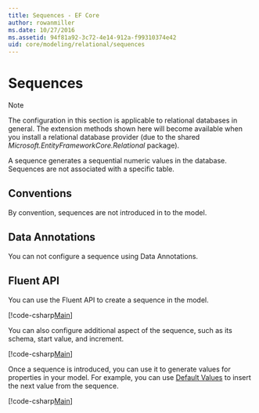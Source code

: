 ```yaml
---
title: Sequences - EF Core
author: rowanmiller
ms.date: 10/27/2016
ms.assetid: 94f81a92-3c72-4e14-912a-f99310374e42
uid: core/modeling/relational/sequences
---
```

# Sequences

> [!NOTE]  
> The configuration in this section is applicable to relational databases in general. The extension methods shown here will become available when you install a relational database provider (due to the shared *Microsoft.EntityFrameworkCore.Relational* package).

A sequence generates a sequential numeric values in the database. Sequences are not associated with a specific table.

## Conventions

By convention, sequences are not introduced in to the model.

## Data Annotations

You can not configure a sequence using Data Annotations.

## Fluent API

You can use the Fluent API to create a sequence in the model.

[!code-csharp[Main](../../../../samples/core/Modeling/FluentAPI/Relational/Sequence.cs?name=Model&highlight=7)]

You can also configure additional aspect of the sequence, such as its schema, start value, and increment.

[!code-csharp[Main](../../../../samples/core/Modeling/FluentAPI/Relational/SequenceConfigured.cs?name=Sequence&highlight=7,8,9)]

Once a sequence is introduced, you can use it to generate values for properties in your model. For example, you can use [Default Values](default-values.md) to insert the next value from the sequence.

[!code-csharp[Main](../../../../samples/core/Modeling/FluentAPI/Relational/SequenceUsed.cs?name=Default&highlight=13)]
